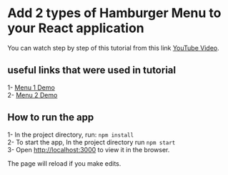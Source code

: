 # Add 2 types of Hamburger Menu to your React application

You can watch step by step of this tutorial from this link [YouTube Video](https://youtu.be/dO6zKIRCQ0s).

## useful links that were used in tutorial
1- [Menu 1 Demo](https://codepen.io/bradtraversy/pen/vMGBjQ) \
2- [Menu 2 Demo](https://codepen.io/alvarotrigo/pen/yLzaPVJ)

## How to run the app
1- In the project directory, run: `npm install`\
2- To start the app, In the project directory run `npm start`\
3- Open [http://localhost:3000](http://localhost:3000) to view it in the browser.

The page will reload if you make edits.

